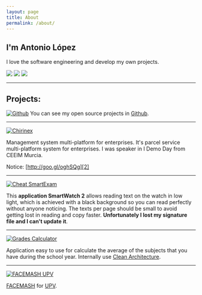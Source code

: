 ```yaml
---
layout: page
title: About
permalink: /about/
---
```


I'm Antonio López
----------------------------

I love the software engineering and develop my own projects.

[![](https://cdn0.iconfinder.com/data/icons/social-network-9/50/4-128.png)][10]
[![](https://cdn0.iconfinder.com/data/icons/social-network-9/50/29-128.png)][1]
[![](https://cdn0.iconfinder.com/data/icons/social-network-9/50/9-128.png)][11]

----------

Projects:
---------------

[![Github](/assets/article_images/about/github-octocat.png)][1]
You can see my open source projects in [Github][1].

----------

[![Chirinex](/assets/article_images/about/chirinex.png)][3]

Management system multi-platform for enterprises.
It's parcel service multi-platform system for enterprises.
I was speaker in I Demo Day from CEEIM Murcia.

Notice: [http://goo.gl/oghSQg][2]

----------

[![Cheat SmartExam](/assets/article_images/about/SmartExam.jpg)][6]

This **application SmartWatch 2** allows reading text on the watch in low light, which is achieved with a black background so you can read perfectly without anyone noticing. The texts per page should be small to avoid getting lost in reading and copy faster. **Unfortunately I lost my signature file and I can't update it**.

----------

[![Grades Calculator](/assets/article_images/about/grades_calculator.jpg)][4]

Application easy to use for calculate the average of the subjects that you have during the school year.
Internally use [Clean Architecture][7].

----------

[![FACEMASH UPV](/assets/article_images/about/facemash-image.png)][5]

[FACEMASH][8] for [UPV][9].

[1]: https://github.com/tonilopezmr
[2]: http://goo.gl/oghSQg
[3]: http://bacota.com/chirinex/
[4]: http://bacota.com/calculanotas/
[5]: http://bacota.com/facemash/
[6]: https://play.google.com/store/apps/details?id=com.tonilopezmr.sonymobile.smartextension.smartexam
[7]: https://blog.8thlight.com/uncle-bob/2012/08/13/the-clean-architecture.html
[8]: https://en.wikipedia.org/wiki/History_of_Facebook#Facemash
[9]: http://www.upv.es/
[10]: https://twitter.com/tonilopezmr
[11]: https://www.linkedin.com/in/tonilopezmr

